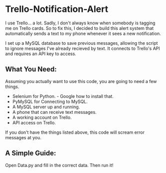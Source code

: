 # Trello-Notification-Alert
I use Trello... a lot. Sadly, I don't always know when somebody is tagging me on Trello cards. So to fix this, I decided to build this alert system that automatically sends a text to my phone whenever it sees a new notification.

I set up a MySQL database to save previous messages, allowing the script to ignore messages I've already recieved by text. It connects to Trello's API and requires an API key to access.


## What You Need:

Assuming you actually want to use this code, you are going to need a few things.

* Selenium for Python. - Google how to install that.
* PyMySQL for Connecting to MySQL.
* A MySQL server up and running.
* A phone that can receive text messages.
* A working account on Trello.
* API access on Trello.

If you don't have the things listed above, this code will scream error messages at you.

## A Simple Guide:
Open Data.py and fill in the correct data. Then run it!
